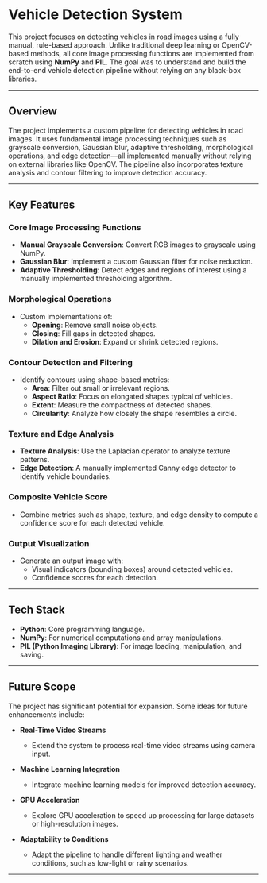# Vehicle Detection System

This project focuses on detecting vehicles in road images using a fully manual, rule-based approach. Unlike traditional deep learning or OpenCV-based methods, all core image processing functions are implemented from scratch using **NumPy** and **PIL**. The goal was to understand and build the end-to-end vehicle detection pipeline without relying on any black-box libraries.

---

## Overview

The project implements a custom pipeline for detecting vehicles in road images. It uses fundamental image processing techniques such as grayscale conversion, Gaussian blur, adaptive thresholding, morphological operations, and edge detection—all implemented manually without relying on external libraries like OpenCV. The pipeline also incorporates texture analysis and contour filtering to improve detection accuracy.

---

## Key Features

### Core Image Processing Functions
- **Manual Grayscale Conversion**: Convert RGB images to grayscale using NumPy.
- **Gaussian Blur**: Implement a custom Gaussian filter for noise reduction.
- **Adaptive Thresholding**: Detect edges and regions of interest using a manually implemented thresholding algorithm.

### Morphological Operations
- Custom implementations of:
  - **Opening**: Remove small noise objects.
  - **Closing**: Fill gaps in detected shapes.
  - **Dilation and Erosion**: Expand or shrink detected regions.

### Contour Detection and Filtering
- Identify contours using shape-based metrics:
  - **Area**: Filter out small or irrelevant regions.
  - **Aspect Ratio**: Focus on elongated shapes typical of vehicles.
  - **Extent**: Measure the compactness of detected shapes.
  - **Circularity**: Analyze how closely the shape resembles a circle.

### Texture and Edge Analysis
- **Texture Analysis**: Use the Laplacian operator to analyze texture patterns.
- **Edge Detection**: A manually implemented Canny edge detector to identify vehicle boundaries.

### Composite Vehicle Score
- Combine metrics such as shape, texture, and edge density to compute a confidence score for each detected vehicle.

### Output Visualization
- Generate an output image with:
  - Visual indicators (bounding boxes) around detected vehicles.
  - Confidence scores for each detection.

---

## Tech Stack

- **Python**: Core programming language.
- **NumPy**: For numerical computations and array manipulations.
- **PIL (Python Imaging Library)**: For image loading, manipulation, and saving.

---

## Future Scope

The project has significant potential for expansion. Some ideas for future enhancements include:

- **Real-Time Video Streams**
  - Extend the system to process real-time video streams using camera input.

- **Machine Learning Integration**
  - Integrate machine learning models for improved detection accuracy.

- **GPU Acceleration**
  - Explore GPU acceleration to speed up processing for large datasets or high-resolution images.

- **Adaptability to Conditions**
  - Adapt the pipeline to handle different lighting and weather conditions, such as low-light or rainy scenarios.

---
